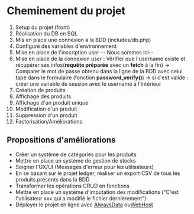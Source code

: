 # Cheminement du projet

1. Setup du projet (front)
2. Réalisation du DB en SQL
3. Mis en place une connexion à la BDD (includes/db.php)
4. Configuré des variables d'environnement
5. Mise en place de l'inscription user
   -- Nous sommes ici--
6. Mise en place de la connexion user : Vérifier que l'username existe et récupérer ses infos(**requête préparée** avec un **fetch** à la fin) -> Comparer le mot de passe obtenu dans la ligne de la BDD avec celui tapé dans le formulaire (fonction **password_verify()**) -> si c'est valide : créer une variable de session avec le username à l'intérieur
7. Création de produits
8. Affichage des produits
9. Affichage d'un produit unique
10. Modification d'un produit
11. Suppression d'un produit
12. Factorisation/Améliorations

## Propositions d'améliorations

- Créer un système de catégories pour les produits
- Mettre en place un système de gestion de stocks
- Soigner l'UX/UI (Messages d'erreur pour les utilisateurs)
- En se basant sur le projet ledger, réaliser un export CSV de tous les produits présents dans la BDD
- Transformer les opérations CRUD en fonctions
- Mettre en place un système d'imputation des modifications ("C'est l'utilisateur xxx qui a modifié le fichier dernièrement")
- Déployer le projet en ligne avec [AlwaysData](https://www.alwaysdata.com/fr/) ou[WebHost](https://fr.000webhost.com/)
